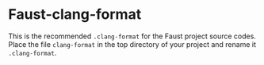 # Faust-clang-format
This is the recommended `.clang-format` for the Faust project source codes. Place the file `clang-format` in the top directory of your project and rename it `.clang-format`.

